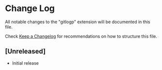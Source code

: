 # Change Log

All notable changes to the "gitlogp" extension will be documented in this file.

Check [Keep a Changelog](http://keepachangelog.com/) for recommendations on how to structure this file.

## [Unreleased]

- Initial release